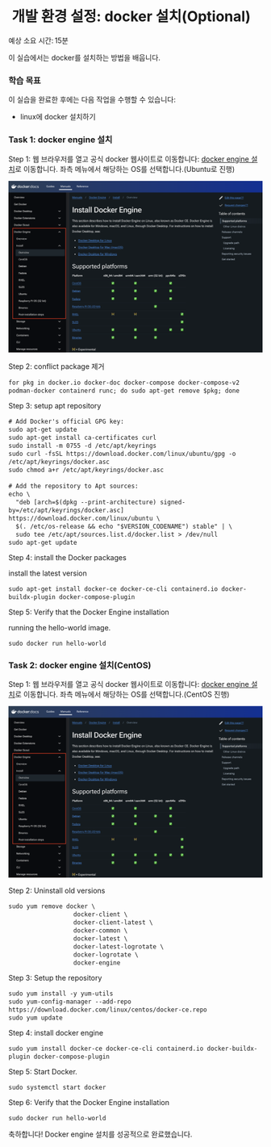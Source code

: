 #  개발 환경 설정: docker 설치(Optional)

예상 소요 시간: 15분

이 실습에서는 docker를 설치하는 방법을 배웁니다.


### 학습 목표

이 실습을 완료한 후에는 다음 작업을 수행할 수 있습니다:

- linux에 docker 설치하기

### Task 1: docker engine 설치

Step 1: 웹 브라우저를 열고 공식 docker 웹사이트로 이동합니다: [docker engine 설치](https://docs.docker.com/engine/install/ "docker engine")로 이동합니다. 좌측 메뉴에서 해당하는 OS를 선택합니다.(Ubuntu로 진행)

![](img/2024-08-16-14-41-47.png)
  
Step 2: conflict package 제거
```
for pkg in docker.io docker-doc docker-compose docker-compose-v2 podman-docker containerd runc; do sudo apt-get remove $pkg; done
```

Step 3: setup apt repository
```
# Add Docker's official GPG key:
sudo apt-get update
sudo apt-get install ca-certificates curl
sudo install -m 0755 -d /etc/apt/keyrings
sudo curl -fsSL https://download.docker.com/linux/ubuntu/gpg -o /etc/apt/keyrings/docker.asc
sudo chmod a+r /etc/apt/keyrings/docker.asc

# Add the repository to Apt sources:
echo \
  "deb [arch=$(dpkg --print-architecture) signed-by=/etc/apt/keyrings/docker.asc] https://download.docker.com/linux/ubuntu \
  $(. /etc/os-release && echo "$VERSION_CODENAME") stable" | \
  sudo tee /etc/apt/sources.list.d/docker.list > /dev/null
sudo apt-get update
```

Step 4: install the Docker packages

install the latest version
```
sudo apt-get install docker-ce docker-ce-cli containerd.io docker-buildx-plugin docker-compose-plugin
```

Step 5: Verify that the Docker Engine installation 

running the hello-world image.
```
sudo docker run hello-world
```

### Task 2: docker engine 설치(CentOS)

Step 1: 웹 브라우저를 열고 공식 docker 웹사이트로 이동합니다: [docker engine 설치](https://docs.docker.com/engine/install/ "docker engine")로 이동합니다. 좌측 메뉴에서 해당하는 OS를 선택합니다.(CentOS 진행)

![](img/2024-08-16-14-41-47.png)

Step 2: Uninstall old versions
```
sudo yum remove docker \
                  docker-client \
                  docker-client-latest \
                  docker-common \
                  docker-latest \
                  docker-latest-logrotate \
                  docker-logrotate \
                  docker-engine
```

Step 3: Setup the repository

```
sudo yum install -y yum-utils
sudo yum-config-manager --add-repo https://download.docker.com/linux/centos/docker-ce.repo
sudo yum update
```

Step 4: install docker engine
```
sudo yum install docker-ce docker-ce-cli containerd.io docker-buildx-plugin docker-compose-plugin
```

Step 5: Start Docker.
```
sudo systemctl start docker
```

Step 6: Verify that the Docker Engine installation

```
sudo docker run hello-world
```


축하합니다! Docker engine 설치를 성공적으로 완료했습니다.



